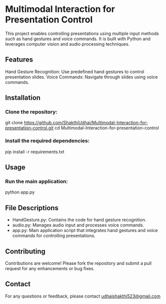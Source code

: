 # Multimodal Interaction for Presentation Control
This project enables controlling presentations using multiple input methods such as hand gestures and voice commands. It is built with Python and leverages computer vision and audio processing techniques.

## Features
Hand Gesture Recognition: Use predefined hand gestures to control presentation slides.
Voice Commands: Navigate through slides using voice commands.

## Installation
### Clone the repository:

git clone https://github.com/ShakthiUdhai/Multimodal-Interaction-for-presentation-control.git
cd Multimodal-Interaction-for-presentation-control

### Install the required dependencies:

pip install -r requirements.txt

## Usage
### Run the main application:

python app.py

## File Descriptions
- HandGesture.py: Contains the code for hand gesture recognition.
- audio.py: Manages audio input and processes voice commands.
- app.py: Main application script that integrates hand gestures and voice commands for controlling presentations.

## Contributing
Contributions are welcome! Please fork the repository and submit a pull request for any enhancements or bug fixes.

## Contact
For any questions or feedback, please contact udhaishakthi523@gmail.com

